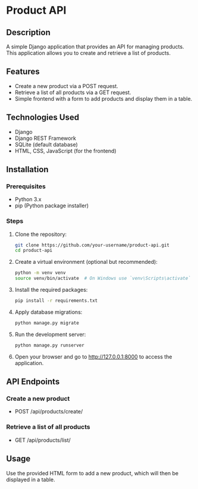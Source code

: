 # Product API

## Description
A simple Django application that provides an API for managing products. This application allows you to create and retrieve a list of products.

## Features
- Create a new product via a POST request.
- Retrieve a list of all products via a GET request.
- Simple frontend with a form to add products and display them in a table.

## Technologies Used
- Django
- Django REST Framework
- SQLite (default database)
- HTML, CSS, JavaScript (for the frontend)

## Installation

### Prerequisites
- Python 3.x
- pip (Python package installer)

### Steps
1. Clone the repository:
   ```bash
   git clone https://github.com/your-username/product-api.git
   cd product-api
2. Create a virtual environment (optional but recommended):
   ```bash
   python -m venv venv
   source venv/bin/activate  # On Windows use `venv\Scripts\activate`
3. Install the required packages:
   ```bash
   pip install -r requirements.txt
4. Apply database migrations:
   ```bash
   python manage.py migrate
5. Run the development server:
   ```bash
   python manage.py runserver
6. Open your browser and go to http://127.0.0.1:8000 to access the application.
   
   
## API Endpoints
### Create a new product
- POST /api/products/create/
### Retrieve a list of all products 
- GET /api/products/list/ 

## Usage
Use the provided HTML form to add a new product, which will then be displayed in a table.
   
   
